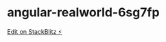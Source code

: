 # angular-realworld-6sg7fp

[Edit on StackBlitz ⚡️](https://stackblitz.com/edit/angular-realworld-6sg7fp)